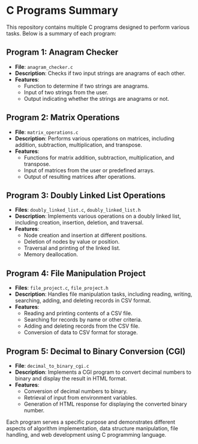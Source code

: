 # C Programs Summary

This repository contains multiple C programs designed to perform various tasks. Below is a summary of each program:

## Program 1: Anagram Checker

- **File**: `anagram_checker.c`
- **Description**: Checks if two input strings are anagrams of each other.
- **Features**:
  - Function to determine if two strings are anagrams.
  - Input of two strings from the user.
  - Output indicating whether the strings are anagrams or not.

## Program 2: Matrix Operations

- **File**: `matrix_operations.c`
- **Description**: Performs various operations on matrices, including addition, subtraction, multiplication, and transpose.
- **Features**:
  - Functions for matrix addition, subtraction, multiplication, and transpose.
  - Input of matrices from the user or predefined arrays.
  - Output of resulting matrices after operations.

## Program 3: Doubly Linked List Operations

- **Files**: `doubly_linked_list.c`, `doubly_linked_list.h`
- **Description**: Implements various operations on a doubly linked list, including creation, insertion, deletion, and traversal.
- **Features**:
  - Node creation and insertion at different positions.
  - Deletion of nodes by value or position.
  - Traversal and printing of the linked list.
  - Memory deallocation.

## Program 4: File Manipulation Project

- **Files**: `file_project.c`, `file_project.h`
- **Description**: Handles file manipulation tasks, including reading, writing, searching, adding, and deleting records in CSV format.
- **Features**:
  - Reading and printing contents of a CSV file.
  - Searching for records by name or other criteria.
  - Adding and deleting records from the CSV file.
  - Conversion of data to CSV format for storage.

## Program 5: Decimal to Binary Conversion (CGI)

- **File**: `decimal_to_binary_cgi.c`
- **Description**: Implements a CGI program to convert decimal numbers to binary and display the result in HTML format.
- **Features**:
  - Conversion of decimal numbers to binary.
  - Retrieval of input from environment variables.
  - Generation of HTML response for displaying the converted binary number.

Each program serves a specific purpose and demonstrates different aspects of algorithm implementation, data structure manipulation, file handling, and web development using C programming language.

